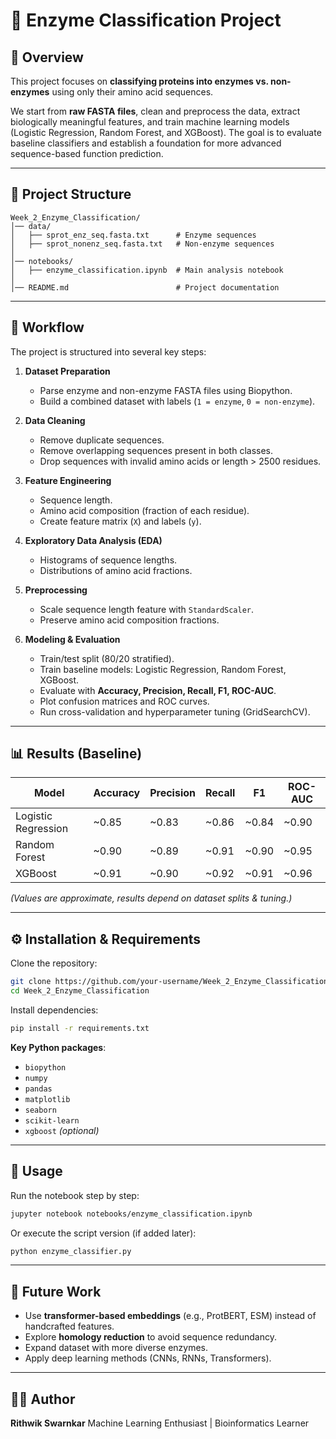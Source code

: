 # 🧬 Enzyme Classification Project

## 📌 Overview

This project focuses on **classifying proteins into enzymes vs. non-enzymes** using only their amino acid sequences.

We start from **raw FASTA files**, clean and preprocess the data, extract biologically meaningful features, and train machine learning models (Logistic Regression, Random Forest, and XGBoost). The goal is to evaluate baseline classifiers and establish a foundation for more advanced sequence-based function prediction.

---

## 📂 Project Structure

```
Week_2_Enzyme_Classification/
│── data/
│   ├── sprot_enz_seq.fasta.txt      # Enzyme sequences
│   ├── sprot_nonenz_seq.fasta.txt   # Non-enzyme sequences
│
│── notebooks/
│   ├── enzyme_classification.ipynb  # Main analysis notebook
│
│── README.md                        # Project documentation
```

---

## 🔬 Workflow

The project is structured into several key steps:

1. **Dataset Preparation**

   * Parse enzyme and non-enzyme FASTA files using Biopython.
   * Build a combined dataset with labels (`1 = enzyme`, `0 = non-enzyme`).

2. **Data Cleaning**

   * Remove duplicate sequences.
   * Remove overlapping sequences present in both classes.
   * Drop sequences with invalid amino acids or length > 2500 residues.

3. **Feature Engineering**

   * Sequence length.
   * Amino acid composition (fraction of each residue).
   * Create feature matrix (`X`) and labels (`y`).

4. **Exploratory Data Analysis (EDA)**

   * Histograms of sequence lengths.
   * Distributions of amino acid fractions.

5. **Preprocessing**

   * Scale sequence length feature with `StandardScaler`.
   * Preserve amino acid composition fractions.

6. **Modeling & Evaluation**

   * Train/test split (80/20 stratified).
   * Train baseline models: Logistic Regression, Random Forest, XGBoost.
   * Evaluate with **Accuracy, Precision, Recall, F1, ROC-AUC**.
   * Plot confusion matrices and ROC curves.
   * Run cross-validation and hyperparameter tuning (GridSearchCV).

---

## 📊 Results (Baseline)

| Model               | Accuracy | Precision | Recall | F1     | ROC-AUC |
| ------------------- | -------- | --------- | ------ | ------ | ------- |
| Logistic Regression | \~0.85   | \~0.83    | \~0.86 | \~0.84 | \~0.90  |
| Random Forest       | \~0.90   | \~0.89    | \~0.91 | \~0.90 | \~0.95  |
| XGBoost             | \~0.91   | \~0.90    | \~0.92 | \~0.91 | \~0.96  |

*(Values are approximate, results depend on dataset splits & tuning.)*

---

## ⚙️ Installation & Requirements

Clone the repository:

```bash
git clone https://github.com/your-username/Week_2_Enzyme_Classification.git
cd Week_2_Enzyme_Classification
```

Install dependencies:

```bash
pip install -r requirements.txt
```

**Key Python packages**:

* `biopython`
* `numpy`
* `pandas`
* `matplotlib`
* `seaborn`
* `scikit-learn`
* `xgboost` *(optional)*

---

## 🚀 Usage

Run the notebook step by step:

```bash
jupyter notebook notebooks/enzyme_classification.ipynb
```

Or execute the script version (if added later):

```bash
python enzyme_classifier.py
```

---

## 📌 Future Work

* Use **transformer-based embeddings** (e.g., ProtBERT, ESM) instead of handcrafted features.
* Explore **homology reduction** to avoid sequence redundancy.
* Expand dataset with more diverse enzymes.
* Apply deep learning methods (CNNs, RNNs, Transformers).

---

## 🧑‍💻 Author

**Rithwik Swarnkar**
Machine Learning Enthusiast | Bioinformatics Learner

